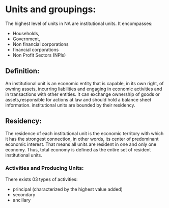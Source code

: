 # Units and groupings:
The highest level of units in NA are institutional units. It encompasses:

* Households,
* Government,
* Non financial corporations
* financial corporations
* Non Profit Sectors (NPIs)

## Definition:
An institutional unit is an economic entity that is capable, in its
own right, of owning assets, incurring liabilities and engaging in
economic activities and in transactions with other entities.
It can exchange ownership of goods or assets,responsible for actions at law and
should hold a balance sheet information.
institutional units are bounded by their residency.

## Residency:
The residence of each institutional unit is the economic territory
with which it has the strongest connection, in other words, its
center of predominant economic interest. That means all units are resident
in one and only one economy. Thus, total economy is defined as the entire set
of resident institutional units.

### Activities and Producing Units:

There exists 03 types of activities:
* principal (characterized by the highest value added)
* secondary
* ancillary
